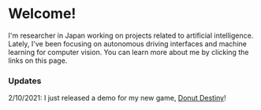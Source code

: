 # Welcome! 

I'm researcher in Japan working on projects related to artificial intelligence. Lately, I've been focusing on autonomous driving interfaces and machine learning for computer vision. You can learn more about me by clicking the links on this page.  

### Updates

2/10/2021: I just released a demo for my new game, [Donut Destiny](https://playcanv.as/b/Y1A98hy2/)!
